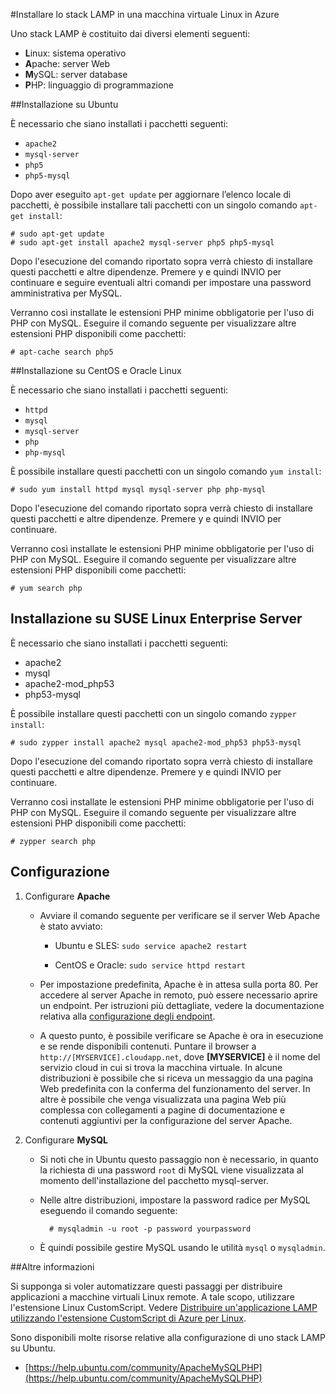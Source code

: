 <properties
	pageTitle="Installare lo stack LAMP in una macchina virtuale Linux"
	description="Informazioni su come installare lo stack LAMP in una macchina virtuale Linux in Azure. È possibile eseguire l'installazione in Ubuntu o CentOS."
	services="virtual-machines"
	documentationCenter=""
	authors="szarkos"
	manager="timlt"
	editor=""/>

<tags
	ms.service="virtual-machines"
	ms.workload="infrastructure-services"
	ms.tgt_pltfrm="vm-linux"
	ms.devlang="na"
	ms.topic="article"
	ms.date="04/08/2015"
	ms.author="szark"/>



#Installare lo stack LAMP in una macchina virtuale Linux in Azure

Uno stack LAMP è costituito dai diversi elementi seguenti:

- **L**inux: sistema operativo
- **A**pache: server Web
- **M**ySQL: server database
- **P**HP: linguaggio di programmazione


##Installazione su Ubuntu

È necessario che siano installati i pacchetti seguenti:

- `apache2`
- `mysql-server`
- `php5`
- `php5-mysql`

Dopo aver eseguito `apt-get update` per aggiornare l’elenco locale di pacchetti, è possibile installare tali pacchetti con un singolo comando `apt-get install`:

	# sudo apt-get update
	# sudo apt-get install apache2 mysql-server php5 php5-mysql

Dopo l'esecuzione del comando riportato sopra verrà chiesto di installare questi pacchetti e altre dipendenze. Premere y e quindi INVIO per continuare e seguire eventuali altri comandi per impostare una password amministrativa per MySQL.

Verranno così installate le estensioni PHP minime obbligatorie per l'uso di PHP con MySQL. Eseguire il comando seguente per visualizzare altre estensioni PHP disponibili come pacchetti:

	# apt-cache search php5


##Installazione su CentOS e Oracle Linux

È necessario che siano installati i pacchetti seguenti:

- `httpd`
- `mysql`
- `mysql-server`
- `php`
- `php-mysql`

È possibile installare questi pacchetti con un singolo comando `yum install`:

	# sudo yum install httpd mysql mysql-server php php-mysql

Dopo l'esecuzione del comando riportato sopra verrà chiesto di installare questi pacchetti e altre dipendenze. Premere y e quindi INVIO per continuare.

Verranno così installate le estensioni PHP minime obbligatorie per l'uso di PHP con MySQL. Eseguire il comando seguente per visualizzare altre estensioni PHP disponibili come pacchetti:

	# yum search php


## Installazione su SUSE Linux Enterprise Server

È necessario che siano installati i pacchetti seguenti:

- apache2
- mysql
- apache2-mod_php53
- php53-mysql

È possibile installare questi pacchetti con un singolo comando `zypper install`:

	# sudo zypper install apache2 mysql apache2-mod_php53 php53-mysql

Dopo l'esecuzione del comando riportato sopra verrà chiesto di installare questi pacchetti e altre dipendenze. Premere y e quindi INVIO per continuare.

Verranno così installate le estensioni PHP minime obbligatorie per l'uso di PHP con MySQL. Eseguire il comando seguente per visualizzare altre estensioni PHP disponibili come pacchetti:

	# zypper search php


Configurazione
----------

1. Configurare **Apache**

	- Avviare il comando seguente per verificare se il server Web Apache è stato avviato:

		- Ubuntu e SLES: `sudo service apache2 restart`

		- CentOS e Oracle: `sudo service httpd restart`

	- Per impostazione predefinita, Apache è in attesa sulla porta 80. Per accedere al server Apache in remoto, può essere necessario aprire un endpoint. Per istruzioni più dettagliate, vedere la documentazione relativa alla [configurazione degli endpoint](virtual-machines-set-up-endpoints.md).

	- A questo punto, è possibile verificare se Apache è ora in esecuzione e se rende disponibili contenuti. Puntare il browser a `http://[MYSERVICE].cloudapp.net`, dove **[MYSERVICE]** è il nome del servizio cloud in cui si trova la macchina virtuale. In alcune distribuzioni è possibile che si riceva un messaggio da una pagina Web predefinita con la conferma del funzionamento del server. In altre è possibile che venga visualizzata una pagina Web più complessa con collegamenti a pagine di documentazione e contenuti aggiuntivi per la configurazione del server Apache.

2. Configurare **MySQL**

	- Si noti che in Ubuntu questo passaggio non è necessario, in quanto la richiesta di una password `root` di MySQL viene visualizzata al momento dell'installazione del pacchetto mysql-server.

	- Nelle altre distribuzioni, impostare la password radice per MySQL eseguendo il comando seguente:

			# mysqladmin -u root -p password yourpassword

	- È quindi possibile gestire MySQL usando le utilità `mysql` o `mysqladmin`.


##Altre informazioni

Si supponga si voler automatizzare questi passaggi per distribuire applicazioni a macchine virtuali Linux remote. A tale scopo, utilizzare l'estensione Linux CustomScript. Vedere [Distribuire un'applicazione LAMP utilizzando l'estensione CustomScript di Azure per Linux](virtual-machines-linux-script-lamp.md).

Sono disponibili molte risorse relative alla configurazione di uno stack LAMP su Ubuntu.

- [https://help.ubuntu.com/community/ApacheMySQLPHP](https://help.ubuntu.com/community/ApacheMySQLPHP)

<!---HONumber=58--> 
